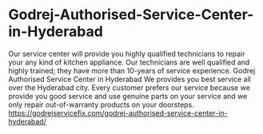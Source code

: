 # Godrej-Authorised-Service-Center-in-Hyderabad
Our service center will provide you highly qualified technicians to repair your any kind of kitchen appliance. Our technicians are well qualified and highly trained; they have more than 10-years of service experience. Godrej Authorised Service Center in Hyderabad We provides you best service all over the Hyderabad city. Every customer prefers our service because we provide you good service and use genuine parts on your service and we only repair out-of-warranty products on your doorsteps.  https://godrejservicefix.com/godrej-authorised-service-center-in-hyderabad/
